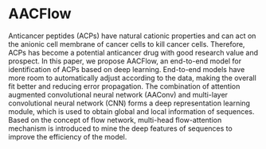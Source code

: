 # AACFlow
Anticancer peptides (ACPs) have natural cationic properties and can act on the anionic cell membrane of cancer cells to kill cancer cells. Therefore, ACPs has become a potential anticancer drug with good research value and prospect. In this paper, we propose AACFlow, an end-to-end model for identification of ACPs based on deep learning. End-to-end models have more room to automatically adjust according to the data, making the overall fit better and reducing error propagation. The combination of attention augmented convolutional neural network (AAConv) and multi-layer convolutional neural network (CNN) forms a deep representation learning module, which is used to obtain global and local information of sequences. Based on the concept of flow network, multi-head flow-attention mechanism is introduced to mine the deep features of sequences to improve the efficiency of the model.
